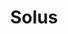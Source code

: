 ---
blog: https://getsol.us/blog
facebook: https://facebook.com/get.solus
logohandle: getsolus
sort: solus
title: Solus
twitter: https://x.com/SolusProject
website: https://getsol.us/home/
---